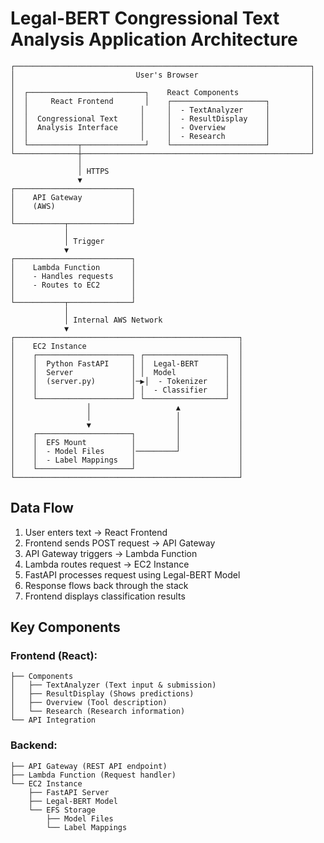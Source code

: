 # Legal-BERT Congressional Text Analysis Application Architecture

```
┌──────────────────────────────────────────────────────────────────┐
│                           User's Browser                         │
│                                                                  │
│  ┌──────────────────────────┐    React Components                │
│  │     React Frontend       │    ┌─────────────────────┐         │
│  │                         │     │  - TextAnalyzer     │         │
│  │  Congressional Text     │     │  - ResultDisplay    │         │
│  │  Analysis Interface     │     │  - Overview         │         │
│  │                         │     │  - Research         │         │
│  └───────────┬──────────────┘    └─────────────────────┘         │
└──────────────┼───────────────────────────────────────────────────┘
               │
               │ HTTPS
               ▼
┌──────────────────────────┐
│    API Gateway           │
│    (AWS)                 │
│                          │
└───────────┬──────────────┘
            │
            │ Trigger
            ▼
┌──────────────────────────┐
│    Lambda Function       │
│    - Handles requests    │
│    - Routes to EC2       │
│                          │
└───────────┬──────────────┘
            │
            │ Internal AWS Network
            ▼
┌──────────────────────────────────────────────────┐
│    EC2 Instance                                  │
│    ┌─────────────────────┐ ┌──────────────────┐  │
│    │  Python FastAPI     │ │  Legal-BERT      │  │
│    │  Server             │ │  Model           │  │
│    │  (server.py)        │─▶│  - Tokenizer    │  │
│    │                     │ │  - Classifier    │  │
│    └─────────────────────┘ └──────────────────┘  │
│                │                   ▲             │
│                │                   │             │
│                ▼                   │             │
│    ┌─────────────────────┐         │             │
│    │  EFS Mount          │         │             │
│    │  - Model Files      │─────────┘             │
│    │  - Label Mappings   │                       │
│    └─────────────────────┘                       │
└──────────────────────────────────────────────────┘
```

## Data Flow
1. User enters text → React Frontend
2. Frontend sends POST request → API Gateway
3. API Gateway triggers → Lambda Function
4. Lambda routes request → EC2 Instance
5. FastAPI processes request using Legal-BERT Model
6. Response flows back through the stack
7. Frontend displays classification results

## Key Components

### Frontend (React):
```
├── Components
│   ├── TextAnalyzer (Text input & submission)
│   ├── ResultDisplay (Shows predictions)
│   ├── Overview (Tool description)
│   └── Research (Research information)
└── API Integration
```

### Backend:
```
├── API Gateway (REST API endpoint)
├── Lambda Function (Request handler)
└── EC2 Instance
    ├── FastAPI Server
    ├── Legal-BERT Model
    └── EFS Storage
        ├── Model Files
        └── Label Mappings
```
